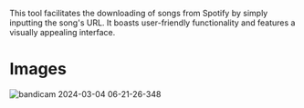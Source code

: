 This tool facilitates the downloading of songs from Spotify by simply inputting the song's URL. It boasts user-friendly functionality and features a visually appealing interface.


<H1>Images</H1>

![bandicam 2024-03-04 06-21-26-348](https://github.com/Criftcking/Spotify-Music-Downloader/assets/86767725/691a08bb-4522-4178-ac51-bd5733611253)

